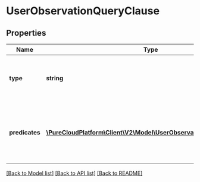 # UserObservationQueryClause

## Properties
Name | Type | Description | Notes
------------ | ------------- | ------------- | -------------
**type** | **string** | Boolean operation to apply to the provided predicates | 
**predicates** | [**\PureCloudPlatform\Client\V2\Model\UserObservationQueryPredicate[]**](UserObservationQueryPredicate.md) | Like a three-word sentence: (attribute-name) (operator) (target-value). | 

[[Back to Model list]](../README.md#documentation-for-models) [[Back to API list]](../README.md#documentation-for-api-endpoints) [[Back to README]](../README.md)


